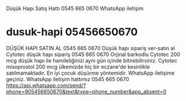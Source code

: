 Düşük Hapı Satış Hattı 0545 665 0670 WhatsApp iletişim 
# dusuk-hapi 05456650670
DÜŞÜK HAPI SATIN AL 0545 665 0670 Düşük hapı sipariş ver-satın al Cytotec düşük hapı sipariş 0545 665 0670 Orjinal barkodlu Cytotec 200 mcg düşük hapı ile hamileliğinizi aynı gün içinde bitirebilirsiniz. Cytotec misoprostol 200 mcg ülkemizde hiç bir eczane'de kesinlikle satılmamaktadır.  En iyi çocuk düşürme yöntemidir. WhatsApp iletişime geçiniz.
WhatsApp iletişim hattımız 0545 665 0670
https://api.whatsapp.com/send/?phone=905456650670&text&type=phone_number&app_absent=0
